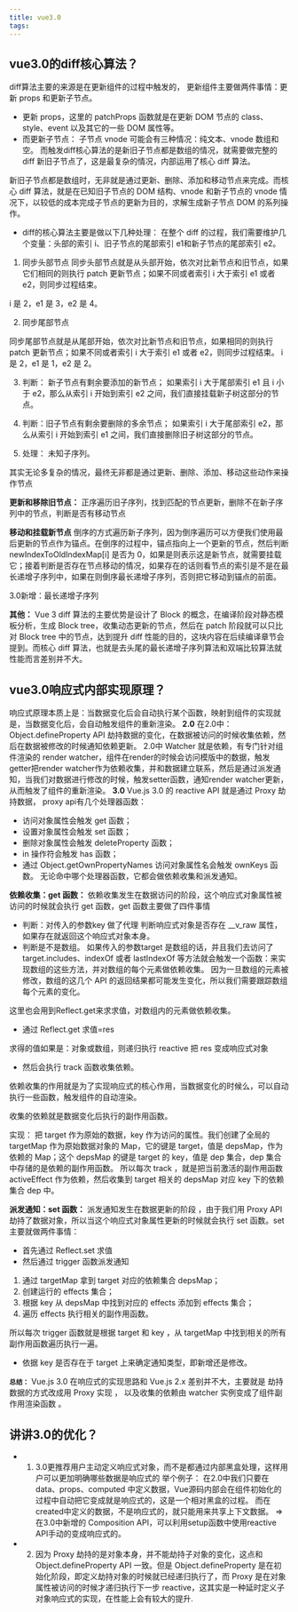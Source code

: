 ```yaml
---
title: vue3.0
tags:
---
```

## vue3.0的diff核心算法？
diff算法主要的来源是在更新组件的过程中触发的，
更新组件主要做两件事情：更新 props 和更新子节点。
* 更新 props，这里的 patchProps 函数就是在更新 DOM 节点的 class、style、event 以及其它的一些 DOM 属性等。
* 而更新子节点：
子节点 vnode 可能会有三种情况：纯文本、vnode 数组和空。
而触发diff核心算法的是新旧子节点都是数组的情况，就需要做完整的 diff 新旧子节点了，这是最复杂的情况，内部运用了核心 diff 算法。

新旧子节点都是数组时，无非就是通过更新、删除、添加和移动节点来完成。而核心 diff 算法，就是在已知旧子节点的 DOM 结构、vnode 和新子节点的 vnode 情况下，以较低的成本完成子节点的更新为目的，求解生成新子节点 DOM 的系列操作。

* diff的核心算法主要是做以下几种处理：
在整个 diff 的过程，我们需要维护几个变量：头部的索引 i、旧子节点的尾部索引 e1和新子节点的尾部索引 e2。

1. 同步头部节点
同步头部节点就是从头部开始，依次对比新节点和旧节点，如果它们相同的则执行 patch 更新节点；如果不同或者索引 i 大于索引 e1 或者 e2，则同步过程结束。

i 是 2，e1 是 3，e2 是 4。

2. 同步尾部节点

同步尾部节点就是从尾部开始，依次对比新节点和旧节点，如果相同的则执行 patch 更新节点；如果不同或者索引 i 大于索引 e1 或者 e2，则同步过程结束。
i 是 2，e1 是 1，e2 是 2。

3. 判断： 新子节点有剩余要添加的新节点；
如果索引 i 大于尾部索引 e1 且 i 小于 e2，那么从索引 i 开始到索引 e2 之间，我们直接挂载新子树这部分的节点。

4. 判断：旧子节点有剩余要删除的多余节点；
如果索引 i 大于尾部索引 e2，那么从索引 i 开始到索引 e1 之间，我们直接删除旧子树这部分的节点。

5. 处理： 未知子序列。

其实无论多复杂的情况，最终无非都是通过更新、删除、添加、移动这些动作来操作节点

 **更新和移除旧节点：**
正序遍历旧子序列，找到匹配的节点更新，删除不在新子序列中的节点，判断是否有移动节点

**移动和挂载新节点** 
倒序的方式遍历新子序列，因为倒序遍历可以方便我们使用最后更新的节点作为锚点。在倒序的过程中，锚点指向上一个更新的节点，然后判断 newIndexToOldIndexMap[i] 是否为 0，如果是则表示这是新节点，就需要挂载它；接着判断是否存在节点移动的情况，如果存在的话则看节点的索引是不是在最长递增子序列中，如果在则倒序最长递增子序列，否则把它移动到锚点的前面。


3.0新增：最长递增子序列

**其他：**
 Vue 3 diff 算法的主要优势是设计了 Block 的概念，在编译阶段对静态模板分析，生成 Block tree，收集动态更新的节点，然后在 patch 阶段就可以只比对 Block tree 中的节点，达到提升 diff 性能的目的，这块内容在后续编译章节会提到。而核心 diff 算法，也就是去头尾的最长递增子序列算法和双端比较算法就性能而言差别并不大。

## vue3.0响应式内部实现原理？
 
响应式原理本质上是：当数据变化后会自动执行某个函数，映射到组件的实现就是，当数据变化后，会自动触发组件的重新渲染。
**2.0**
在2.0中： Object.defineProperty API 劫持数据的变化，在数据被访问的时候收集依赖，然后在数据被修改的时候通知依赖更新。
2.0中 Watcher 就是依赖，有专门针对组件渲染的 render watcher，组件在render的时候会访问模版中的数据，触发getter把render watcher作为依赖收集，并和数据建立联系，然后是通过派发通知，当我们对数据进行修改的时候，触发setter函数，通知render watcher更新，从而触发了组件的重新渲染。
**3.0**
Vue.js 3.0 的 reactive API 就是通过 Proxy 劫持数据，
proxy api有几个处理器函数：
* 访问对象属性会触发 get 函数；
* 设置对象属性会触发 set 函数；
* 删除对象属性会触发 deleteProperty 函数；
* in 操作符会触发 has 函数；
* 通过 Object.getOwnPropertyNames 访问对象属性名会触发 ownKeys 函数。
无论命中哪个处理器函数，它都会做依赖收集和派发通知。

**依赖收集：get 函数：**
依赖收集发生在数据访问的阶段，这个响应式对象属性被访问的时候就会执行 get 函数，get 函数主要做了四件事情
* 判断：对传入的参数key 做了代理
判断响应式对象是否存在 __v_raw 属性，如果存在就返回这个响应式对象本身。
* 判断是不是数组。
 如果传入的参数target 是数组的话，并且我们去访问了target.includes、indexOf 或者 lastIndexOf 等方法就会触发一个函数：来实现数组的这些方法，并对数组的每个元素做依赖收集。
因为一旦数组的元素被修改，数组的这几个 API 的返回结果都可能发生变化，所以我们需要跟踪数组每个元素的变化。

这里也会用到Reflect.get来求求值，对数组内的元素做依赖收集。
* 通过 Reflect.get 求值=res

求得的值如果是：对象或数组，则递归执行 reactive 把 res 变成响应式对象

* 然后会执行 track 函数收集依赖。

依赖收集的作用就是为了实现响应式的核心作用，当数据变化的时候么，可以自动执行一些函数，触发组件的自动渲染。

收集的依赖就是数据变化后执行的副作用函数。

实现：
把 target 作为原始的数据，key 作为访问的属性。我们创建了全局的 targetMap 作为原始数据对象的 Map，它的键是 target，值是 depsMap，作为依赖的 Map；这个 depsMap 的键是 target 的 key，值是 dep 集合，dep 集合中存储的是依赖的副作用函数。
所以每次 track ，就是把当前激活的副作用函数 activeEffect 作为依赖，然后收集到 target 相关的 depsMap 对应 key 下的依赖集合 dep 中。

**派发通知：set 函数：**
派发通知发生在数据更新的阶段 ，由于我们用 Proxy API 劫持了数据对象，所以当这个响应式对象属性更新的时候就会执行 set 函数。set主要就做两件事情：

* 首先通过 Reflect.set 求值
* 然后通过 trigger 函数派发通知

1. 通过 targetMap 拿到 target 对应的依赖集合 depsMap；
2. 创建运行的 effects 集合；
3. 根据 key 从 depsMap 中找到对应的 effects 添加到 effects 集合；
4. 遍历 effects 执行相关的副作用函数。

所以每次 trigger 函数就是根据 target 和 key ，从 targetMap 中找到相关的所有副作用函数遍历执行一遍。

* 依据 key 是否存在于 target 上来确定通知类型，即新增还是修改。

**`总结：`**
 Vue.js 3.0 在响应式的实现思路和 Vue.js 2.x 差别并不大，主要就是 劫持数据的方式改成用 Proxy 实现 ， 以及收集的依赖由 watcher 实例变成了组件副作用渲染函数 。


## 讲讲3.0的优化？
* 1. 3.0更推荐用户主动定义响应式对象，而不是都通过内部黑盒处理，这样用户可以更加明确哪些数据是响应式的
举个例子： 
在2.0中我们只要在data、props、computed 中定义数据，Vue源码内部会在组件初始化的过程中自动把它变成就是响应式的，这是一个相对黑盒的过程。
而在created中定义的数据，不是响应式的，就只能用来共享上下文数据。
=> 在3.0中新增的 Composition API，可以利用setup函数中使用reactive API手动的变成响应式的。

* 2. 因为 Proxy 劫持的是对象本身，并不能劫持子对象的变化，这点和 Object.defineProperty API 一致。但是 Object.defineProperty 是在初始化阶段，即定义劫持对象的时候就已经递归执行了，而 Proxy 是在对象属性被访问的时候才递归执行下一步 reactive，这其实是一种延时定义子对象响应式的实现，在性能上会有较大的提升.


